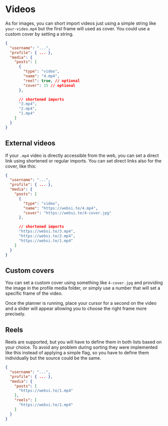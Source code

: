 # Videos

As for images, you can short import videos just using a simple string like `your-video.mp4` but the first frame will used as cover.
You could use a custom cover by setting a string.

```json
{
  "username": "...",
  "profile": { ... },
  "media": {
    "posts": [
      {
        "type": "video",
        "name": "4.mp4",
        "reel": true, // optional
        "cover": 15 // optional
      },

      // shortened imports
      "3.mp4",
      "2.mp4",
      "1.mp4"
    ]
  }
}
```

## External videos

If your `.mp4` video is directly accessible from the web, you can set a direct link using shortened or regular imports.
You can set direct links also for the cover, like this:

```json
{
  "username": "...",
  "profile": { ... },
  "media": {
    "posts": [
      {
        "type": "video",
        "name": "https://websi.te/4.mp4",
        "cover": "https://websi.te/4-cover.jpg"
      },

      // shortened imports
      "https://websi.te/3.mp4",
      "https://websi.te/2.mp4",
      "https://websi.te/1.mp4"
    ]
  }
}
```

## Custom covers

You can set a custom cover using something like `4-cover.jpg` and providing the image in the profile media folder, or simply use a number that will set a specific frame of the video.

Once the planner is running, place your cursor for a second on the video and a slider will appear allowing you to choose the right frame more precisely.

## Reels

Reels are supported, but you will have to define them in both lists based on your choice.
To avoid any problem during sorting they were implemented like this instead of applying a simple flag, so you have to define them individually but the source could be the same.

```json
{
  "username": "...",
  "profile": { ... },
  "media": {
    "posts": [
      "https://websi.te/1.mp4"
    ],
    "reels": [
      "https://websi.te/1.mp4"
    ]
  }
}
```